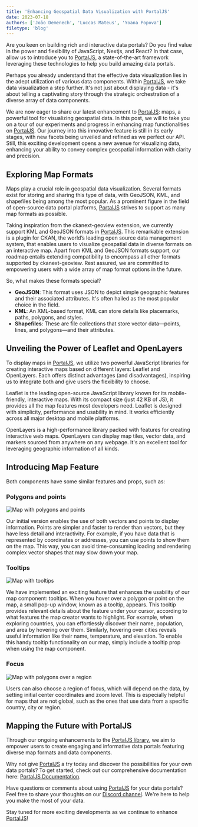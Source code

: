 ```yaml
---
title: 'Enhancing Geospatial Data Visualization with PortalJS'
date: 2023-07-18
authors: ['João Demenech', 'Luccas Mateus', 'Yoana Popova']
filetype: 'blog'
---
```


Are you keen on building rich and interactive data portals? Do you find value in the power and flexibility of JavaScript, Nextjs, and React? In that case, allow us to introduce you to [PortalJS](https://portaljs.org/), a state-of-the-art framework leveraging these technologies to help you build amazing data portals.

Perhaps you already understand that the effective data visualization lies in the adept utilization of various data components. Within [PortalJS](https://portaljs.org/), we take data visualization a step further. It's not just about displaying data - it's about telling a captivating story through the strategic orchestration of a diverse array of data components.

We are now eager to share our latest enhancement to [PortalJS](https://portaljs.org/): maps, a powerful tool for visualizing geospatial data. In this post, we will to take you on a tour of our experiments and progress in enhancing map functionalities on [PortalJS](https://portaljs.org/). Our journey into this innovative feature is still in its early stages, with new facets being unveiled and refined as we perfect our API. Still, this exciting development opens a new avenue for visualizing data, enhancing your ability to convey complex geospatial information with clarity and precision.

## Exploring Map Formats

Maps play a crucial role in geospatial data visualization. Several formats exist for storing and sharing this type of data, with GeoJSON, KML, and shapefiles being among the most popular. As a prominent figure in the field of open-source data portal platforms, [PortalJS](https://portaljs.org/) strives to support as many map formats as possible.

Taking inspiration from the ckanext-geoview extension, we currently support KML and GeoJSON formats in [PortalJS](https://portaljs.org/). This remarkable extension is a plugin for CKAN, the world’s leading open source data management system, that enables users to visualize geospatial data in diverse formats on an interactive map. Apart from KML and GeoJSON formats support, our roadmap entails extending compatibility to encompass all other formats supported by ckanext-geoview. Rest assured, we are committed to empowering users with a wide array of map format options in the future.

So, what makes these formats special?

- **GeoJSON**: This format uses JSON to depict simple geographic features and their associated attributes. It's often hailed as the most popular choice in the field.
- **KML**: An XML-based format, KML can store details like placemarks, paths, polygons, and styles.
- **Shapefiles**: These are file collections that store vector data—points, lines, and polygons—and their attributes.

## Unveiling the Power of Leaflet and OpenLayers

To display maps in [PortalJS](https://portaljs.org/), we utilize two powerful JavaScript libraries for creating interactive maps based on different layers: Leaflet and OpenLayers. Each offers distinct advantages (and disadvantages), inspiring us to integrate both and give users the flexibility to choose.

Leaflet is the leading open-source JavaScript library known for its mobile-friendly, interactive maps. With its compact size (just 42 KB of JS), it provides all the map features most developers need. Leaflet is designed with simplicity, performance and usability in mind. It works efficiently across all major desktop and mobile platforms.

OpenLayers is a high-performance library packed with features for creating interactive web maps. OpenLayers can display map tiles, vector data, and markers sourced from anywhere on any webpage. It's an excellent tool for leveraging geographic information of all kinds.

## Introducing Map Feature

Both components have some similar features and props, such as:

### Polygons and points

![Map with polygons and points](/assets/blog/2023-07-18-map-polygons-and-points.png)

Our initial version enables the use of both vectors and points to display information. Points are simpler and faster to render than vectors, but they have less detail and interactivity. For example, if you have data that is represented by coordinates or addresses, you can use points to show them on the map. This way, you can avoid time-consuming loading and rendering complex vector shapes that may slow down your map.

### Tooltips

![Map with tooltips](/assets/blog/2023-07-18-map-tooltips.png)

We have implemented an exciting feature that enhances the usability of our map component: tooltips. When you hover over a polygon or point on the map, a small pop-up window, known as a tooltip, appears. This tooltip provides relevant details about the feature under your cursor, according to what features the map creator wants to highlight. For example, when exploring countries, you can effortlessly discover their name, population, and area by hovering over them. Similarly, hovering over cities reveals useful information like their name, temperature, and elevation. To enable this handy tooltip functionality on our map, simply include a tooltip prop when using the map component.

### Focus

![Map with polygons over a region](/assets/blog/2023-07-18-map-polygons-on-region.png)

Users can also choose a region of focus, which will depend on the data, by setting initial center coordinates and zoom level. This is especially helpful for maps that are not global, such as the ones that use data from a specific country, city or region.

## Mapping the Future with PortalJS

Through our ongoing enhancements to the [PortalJS library](https://storybook.portaljs.org/), we aim to empower users to create engaging and informative data portals featuring diverse map formats and data components.

Why not give [PortalJS](https://portaljs.org/) a try today and discover the possibilities for your own data portals? To get started, check out our comprehensive documentation here: [PortalJS Documentation](https://portaljs.org/docs).

Have questions or comments about using [PortalJS](https://portaljs.org/) for your data portals? Feel free to share your thoughts on our [Discord channel](https://discord.com/invite/EeyfGrGu4U). We're here to help you make the most of your data.

Stay tuned for more exciting developments as we continue to enhance [PortalJS](https://portaljs.org/)!
